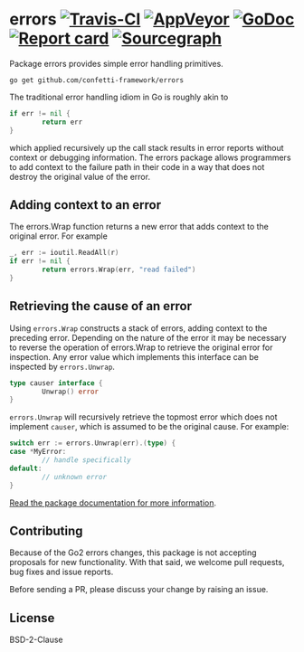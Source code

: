# errors [![Travis-CI](https://travis-ci.org/confetti-framework/errors.svg)](https://travis-ci.org/confetti-framework/errors) [![AppVeyor](https://ci.appveyor.com/api/projects/status/b98mptawhudj53ep/branch/master?svg=true)](https://ci.appveyor.com/project/davecheney/errors/branch/master) [![GoDoc](https://godoc.org/github.com/confetti-framework/errors?status.svg)](http://godoc.org/github.com/confetti-framework/errors) [![Report card](https://goreportcard.com/badge/github.com/confetti-framework/errors)](https://goreportcard.com/report/github.com/confetti-framework/errors) [![Sourcegraph](https://sourcegraph.com/github.com/confetti-framework/errors/-/badge.svg)](https://sourcegraph.com/github.com/confetti-framework/errors?badge)

Package errors provides simple error handling primitives.

`go get github.com/confetti-framework/errors`

The traditional error handling idiom in Go is roughly akin to
```go
if err != nil {
        return err
}
```
which applied recursively up the call stack results in error reports without context or debugging information. The errors package allows programmers to add context to the failure path in their code in a way that does not destroy the original value of the error.

## Adding context to an error

The errors.Wrap function returns a new error that adds context to the original error. For example
```go
_, err := ioutil.ReadAll(r)
if err != nil {
        return errors.Wrap(err, "read failed")
}
```
## Retrieving the cause of an error

Using `errors.Wrap` constructs a stack of errors, adding context to the preceding error. Depending on the nature of the
error it may be necessary to reverse the operation of errors.Wrap to retrieve the original error for inspection. Any
error value which implements this interface can be inspected by `errors.Unwrap`.
```go
type causer interface {
        Unwrap() error
}
```

`errors.Unwrap` will recursively retrieve the topmost error which does not implement `causer`, which is assumed to be
the original cause. For example:
```go
switch err := errors.Unwrap(err).(type) {
case *MyError:
        // handle specifically
default:
        // unknown error
}
```

[Read the package documentation for more information](https://godoc.org/github.com/confetti-framework/errors).

## Contributing

Because of the Go2 errors changes, this package is not accepting proposals for new functionality. With that said, we welcome pull requests, bug fixes and issue reports. 

Before sending a PR, please discuss your change by raising an issue.

## License

BSD-2-Clause
